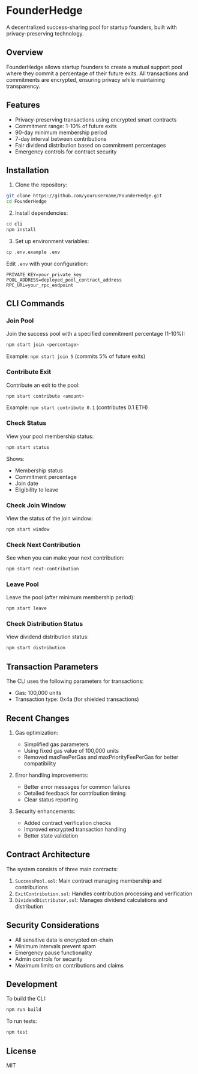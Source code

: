 # FounderHedge

A decentralized success-sharing pool for startup founders, built with privacy-preserving technology.

## Overview

FounderHedge allows startup founders to create a mutual support pool where they commit a percentage of their future exits. All transactions and commitments are encrypted, ensuring privacy while maintaining transparency.

## Features

- Privacy-preserving transactions using encrypted smart contracts
- Commitment range: 1-10% of future exits
- 90-day minimum membership period
- 7-day interval between contributions
- Fair dividend distribution based on commitment percentages
- Emergency controls for contract security

## Installation

1. Clone the repository:

```bash
git clone https://github.com/yourusername/FounderHedge.git
cd FounderHedge
```

2. Install dependencies:

```bash
cd cli
npm install
```

3. Set up environment variables:

```bash
cp .env.example .env
```

Edit `.env` with your configuration:

```
PRIVATE_KEY=your_private_key
POOL_ADDRESS=deployed_pool_contract_address
RPC_URL=your_rpc_endpoint
```

## CLI Commands

### Join Pool

Join the success pool with a specified commitment percentage (1-10%):

```bash
npm start join <percentage>
```

Example: `npm start join 5` (commits 5% of future exits)

### Contribute Exit

Contribute an exit to the pool:

```bash
npm start contribute <amount>
```

Example: `npm start contribute 0.1` (contributes 0.1 ETH)

### Check Status

View your pool membership status:

```bash
npm start status
```

Shows:

- Membership status
- Commitment percentage
- Join date
- Eligibility to leave

### Check Join Window

View the status of the join window:

```bash
npm start window
```

### Check Next Contribution

See when you can make your next contribution:

```bash
npm start next-contribution
```

### Leave Pool

Leave the pool (after minimum membership period):

```bash
npm start leave
```

### Check Distribution Status

View dividend distribution status:

```bash
npm start distribution
```

## Transaction Parameters

The CLI uses the following parameters for transactions:

- Gas: 100,000 units
- Transaction type: 0x4a (for shielded transactions)

## Recent Changes

1. Gas optimization:

   - Simplified gas parameters
   - Using fixed gas value of 100,000 units
   - Removed maxFeePerGas and maxPriorityFeePerGas for better compatibility

2. Error handling improvements:

   - Better error messages for common failures
   - Detailed feedback for contribution timing
   - Clear status reporting

3. Security enhancements:
   - Added contract verification checks
   - Improved encrypted transaction handling
   - Better state validation

## Contract Architecture

The system consists of three main contracts:

1. `SuccessPool.sol`: Main contract managing membership and contributions
2. `ExitContribution.sol`: Handles contribution processing and verification
3. `DividendDistributor.sol`: Manages dividend calculations and distribution

## Security Considerations

- All sensitive data is encrypted on-chain
- Minimum intervals prevent spam
- Emergency pause functionality
- Admin controls for security
- Maximum limits on contributions and claims

## Development

To build the CLI:

```bash
npm run build
```

To run tests:

```bash
npm test
```

## License

MIT
